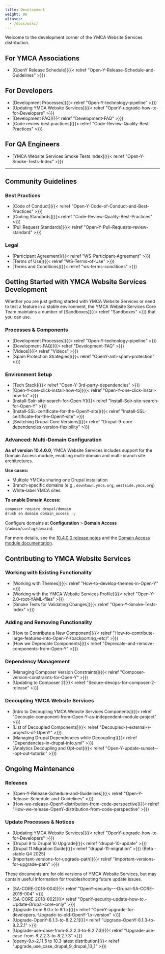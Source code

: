 ```yaml
---
title: Development
weight: 98
aliases:
  - /docs/wiki/
---
```


Welcome to the development corner of the YMCA Website Services distribution.

## For YMCA Associations

- [OpenY Release Schedule]({{< relref "Open-Y-Release-Schedule-and-Guidelines" >}})

## For Developers

- [Development Processes]({{< relref "Open-Y-technology-pipeline" >}})
- [Updating YMCA Website Services]({{< relref "OpenY-upgrade-how-to-for-Developers" >}})
- [Development FAQ]({{< relref "Development-FAQ" >}})
- [Code review best practices]({{< relref "Code-Review-Quality-Best-Practices" >}})

## For QA Engineers

- [YMCA Website Services Smoke Tests Index]({{< relref "Open-Y-Smoke-Tests-Index" >}})

---

## Community Guidelines

### Best Practices

- [Code of Conduct]({{< relref "Open-Y-Code-of-Conduct-and-Best-Practices" >}})
- [Coding Standards]({{< relref "Code-Review-Quality-Best-Practices" >}})
- [Pull Request Standards]({{< relref "Open-Y-Pull-Requests-review-standard" >}})

### Legal

- [Participant Agreement]({{< relref "WS-Participant-Agreement" >}})
- [Terms of Use]({{< relref "WS-Terms-of-Use" >}})
- [Terms and Conditions]({{< relref "ws-terms-conditions" >}})

## Getting Started with YMCA Website Services Development

Whether you are just getting started with YMCA Website Services or need to test a feature in a stable environment, the YMCA Website Services Core Team maintains a number of [Sandboxes]({{< relref "Sandboxes" >}}) that you can use.

### Processes & Components

- [Development Processes]({{< relref "Open-Y-technology-pipeline" >}})
- [Development-FAQ]({{< relref "Development-FAQ" >}})
- [Videos]({{< relref "Videos" >}})
- [Spam Protection Strategies]({{< relref "OpenY-anti-spam-protection" >}})

### Environment Setup

- [Tech Stack]({{< relref "Open-Y-3rd-party-dependencies" >}})
- [Open-Y-one-click-install-how-to]({{< relref "Open-Y-one-click-install-how-to" >}})
- [Install-Solr-site-search-for-Open-Y]({{< relref "Install-Solr-site-search-for-Open-Y" >}})
- [Install-SSL-certificate-for-the-OpenY-site]({{< relref "Install-SSL-certificate-for-the-OpenY-site" >}})
- [Switching Drupal Core Versions]({{< relref "Drupal-9-core-dependencies-version-flexibility" >}})

### Advanced: Multi-Domain Configuration

**As of version 10.4.0.0**, YMCA Website Services includes support for the Domain Access module, enabling multi-domain and multi-branch site architectures.

**Use cases:**
- Multiple YMCAs sharing one Drupal installation
- Branch-specific domains (e.g., `downtown.ymca.org`, `westside.ymca.org`)
- White-label YMCA sites

**To enable Domain Access:**

```bash
composer require drupal/domain
drush en domain domain_access -y
```

Configure domains at **Configuration** > **Domain Access** (`/admin/config/domain`).

For more details, see the [10.4.0.0 release notes](https://github.com/YCloudYUSA/yusaopeny/releases/tag/10.4.0.0) and the [Domain Access module documentation](https://www.drupal.org/project/domain).

## Contributing to YMCA Website Services

### Working with Existing Functionality

- [Working with Themes]({{< relref "How-to-develop-themes-in-Open-Y" >}})
- [Working with the YMCA Website Services Profile]({{< relref "Open-Y-2.0-root-YAML-files" >}})
- [Smoke Tests for Validating Changes]({{< relref "Open-Y-Smoke-Tests-Index" >}})

### Adding and Removing Functionality

- [How to Contribute a New Component]({{< relref "How-to-contribute-large-features-into-Open-Y-(backporting,-etc)" >}})
- [How we Deprecate Components]({{< relref "Deprecate-and-remove-components-from-Open-Y" >}})

### Dependency Management

- [Managing Composer Version Constraints]({{< relref "Composer-version-constraints-for-Open-Y" >}})
- [Updating to Composer 2]({{< relref "Secure-devops-for-composer-2-release" >}})

### Decoupling YMCA Website Services

- [Intro to Decoupling YMCA Website Services Components]({{< relref "Decouple-component-from-Open-Y-as-independent-module-project" >}})
- [List of Decoupled Components]({{< relref "Decoupled-(-external-)-projects-of-OpenY" >}})
- [Managing Drupal Dependencies while Decoupling]({{< relref "Dependencies-in-drupal-info.yml" >}})
- [Analytics Decoupling and Opt-out]({{< relref "Open-Y-update-sunset---opt-out-tutorial" >}})

## Ongoing Maintenance

### Releases

- [Open-Y-Release-Schedule-and-Guidelines]({{< relref "Open-Y-Release-Schedule-and-Guidelines" >}})
- [How-we-release-OpenY-distribution-from-code-perspective]({{< relref "How-we-release-OpenY-distribution-from-code-perspective" >}})

### Update Processes & Notices

- [Updating YMCA Website Services]({{< relref "OpenY-upgrade-how-to-for-Developers" >}})
- [Drupal 9 to Drupal 10 Upgrade]({{< relref "drupal-10-update" >}})
- [Drupal 11 Migration Guide]({{< relref "drupal-11-migration" >}}) (Beta - stable Q4 2025)
- [Important-versions-for-upgrade-path]({{< relref "Important-versions-for-upgrade-path" >}})

These documents are for old versions of YMCA Website Services, but may contain useful information for troubleshooting future update issues.

- [SA-CORE-2018-004]({{< relref "OpenY-security---Drupal-SA-CORE-2018-004" >}})
- [SA-CORE-2018-002]({{< relref "OpenY-security-update-how-to.-Update-Drupal-core-only" >}})
- [Upgrade from 8.0.x to 8.1.x]({{< relref "OpenY-upgrade-for-developers.-Upgrade-to-old-OpenY-1.x-version" >}})
- [Upgrade-OpenY-8.1.3-to-8.2.2.1]({{< relref "Upgrade-OpenY-8.1.3-to-8.2.2.1" >}})
- [Upgrade-use-case-from-8.2.2.3-to-8.2.7.3]({{< relref "Upgrade-use-case-from-8.2.2.3-to-8.2.7.3" >}})
- [openy-9.x-2.11.5 to 10.3 latest distribution]({{< relref "upgrade_use_case_drupal_9_drupal_10_1" >}})
